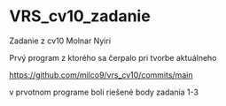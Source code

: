 # VRS_cv10_zadanie
 Zadanie z cv10 Molnar Nyiri


Prvý program z ktorého sa čerpalo pri tvorbe aktuálneho 

https://github.com/milco9/vrs_cv10/commits/main

v prvotnom programe boli riešené body zadania 1-3

